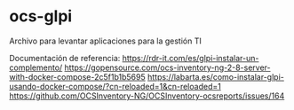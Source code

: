 # ocs-glpi
Archivo para levantar aplicaciones para la gestión TI



Documentación de referencia:
  https://rdr-it.com/es/glpi-instalar-un-complemento/
	https://gopensource.com/ocs-inventory-ng-2-8-server-with-docker-compose-2c5f1b1b5695
	https://labarta.es/como-instalar-glpi-usando-docker-compose/?cn-reloaded=1&cn-reloaded=1
	https://github.com/OCSInventory-NG/OCSInventory-ocsreports/issues/164
